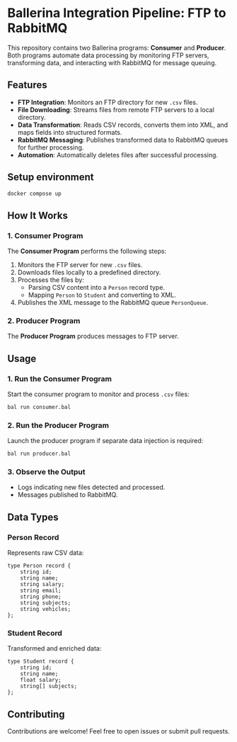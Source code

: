 
# Ballerina Integration Pipeline: FTP to RabbitMQ

This repository contains two Ballerina programs: **Consumer** and **Producer**. Both programs automate data processing by monitoring FTP servers, transforming data, and interacting with RabbitMQ for message queuing.


## Features

- **FTP Integration**: Monitors an FTP directory for new `.csv` files.
- **File Downloading**: Streams files from remote FTP servers to a local directory.
- **Data Transformation**: Reads CSV records, converts them into XML, and maps fields into structured formats.
- **RabbitMQ Messaging**: Publishes transformed data to RabbitMQ queues for further processing.
- **Automation**: Automatically deletes files after successful processing.

## Setup environment

```bash
docker compose up
```

## How It Works

### 1. Consumer Program

The **Consumer Program** performs the following steps:

1. Monitors the FTP server for new `.csv` files.
2. Downloads files locally to a predefined directory.
3. Processes the files by:
   - Parsing CSV content into a `Person` record type.
   - Mapping `Person` to `Student` and converting to XML.
4. Publishes the XML message to the RabbitMQ queue `PersonQueue`.

### 2. Producer Program

The **Producer Program** produces messages to FTP server.

## Usage

### 1. Run the Consumer Program
Start the consumer program to monitor and process `.csv` files:
```bash
bal run consumer.bal
```

### 2. Run the Producer Program
Launch the producer program if separate data injection is required:
```bash
bal run producer.bal
```

### 3. Observe the Output
- Logs indicating new files detected and processed.
- Messages published to RabbitMQ.

## Data Types

### Person Record
Represents raw CSV data:
```ballerina
type Person record {
    string id;
    string name;
    string salary;
    string email;
    string phone;
    string subjects;
    string vehicles;
};
```

### Student Record
Transformed and enriched data:
```ballerina
type Student record {
    string id;
    string name;
    float salary;
    string[] subjects;
};
```

## Contributing

Contributions are welcome! Feel free to open issues or submit pull requests.
